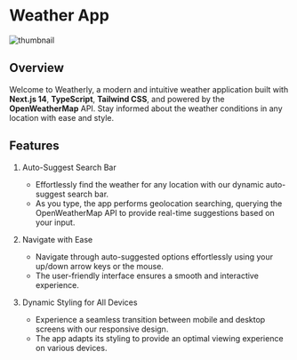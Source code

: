 # Weather App

![thumbnail](https://github.com/deniselupe/weather-app/assets/64881284/999e15a4-02c8-4663-a6c0-df27b91ddd24)

## Overview
Welcome to Weatherly, a modern and intuitive weather application built with __Next.js 14__, __TypeScript__, __Tailwind CSS__, and powered by the __OpenWeatherMap__ API. Stay informed about the weather conditions in any location with ease and style.

## Features
1. Auto-Suggest Search Bar
   - Effortlessly find the weather for any location with our dynamic auto-suggest search bar.
   - As you type, the app performs geolocation searching, querying the OpenWeatherMap API to provide real-time suggestions based on your input.

2. Navigate with Ease
   - Navigate through auto-suggested options effortlessly using your up/down arrow keys or the mouse.
   - The user-friendly interface ensures a smooth and interactive experience.

5. Dynamic Styling for All Devices
   - Experience a seamless transition between mobile and desktop screens with our responsive design.
   - The app adapts its styling to provide an optimal viewing experience on various devices.
